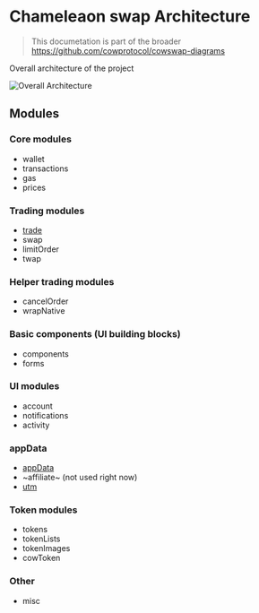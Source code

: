 # Chameleaon swap Architecture

> This documetation is part of the broader https://github.com/cowprotocol/cowswap-diagrams

Overall architecture of the project

![Overall Architecture](./architecture-overview.drawio.svg)

## Modules

### Core modules

- wallet
- transactions
- gas
- prices

### Trading modules

- [trade](../apps/cowswap-frontend/src/modules/trade/docs/trade-module.md)
- swap
- limitOrder
- twap

### Helper trading modules

- cancelOrder
- wrapNative

### Basic components (UI building blocks)

- components
- forms

### UI modules

- account
- notifications
- activity

### appData

- [appData](../apps/cowswap-frontend/src/modules/appData/appData-module.md)
- ~affiliate~ (not used right now)
- [utm](../apps/cowswap-frontend/src/modules/utm/utm-module.md)

### Token modules

- tokens
- tokenLists
- tokenImages
- cowToken

### Other

- misc
